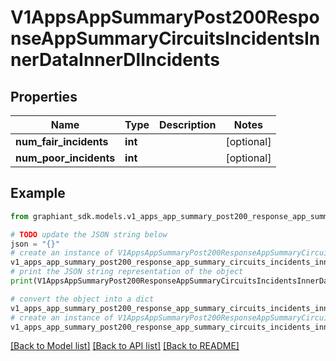 # V1AppsAppSummaryPost200ResponseAppSummaryCircuitsIncidentsInnerDataInnerDlIncidents


## Properties

Name | Type | Description | Notes
------------ | ------------- | ------------- | -------------
**num_fair_incidents** | **int** |  | [optional] 
**num_poor_incidents** | **int** |  | [optional] 

## Example

```python
from graphiant_sdk.models.v1_apps_app_summary_post200_response_app_summary_circuits_incidents_inner_data_inner_dl_incidents import V1AppsAppSummaryPost200ResponseAppSummaryCircuitsIncidentsInnerDataInnerDlIncidents

# TODO update the JSON string below
json = "{}"
# create an instance of V1AppsAppSummaryPost200ResponseAppSummaryCircuitsIncidentsInnerDataInnerDlIncidents from a JSON string
v1_apps_app_summary_post200_response_app_summary_circuits_incidents_inner_data_inner_dl_incidents_instance = V1AppsAppSummaryPost200ResponseAppSummaryCircuitsIncidentsInnerDataInnerDlIncidents.from_json(json)
# print the JSON string representation of the object
print(V1AppsAppSummaryPost200ResponseAppSummaryCircuitsIncidentsInnerDataInnerDlIncidents.to_json())

# convert the object into a dict
v1_apps_app_summary_post200_response_app_summary_circuits_incidents_inner_data_inner_dl_incidents_dict = v1_apps_app_summary_post200_response_app_summary_circuits_incidents_inner_data_inner_dl_incidents_instance.to_dict()
# create an instance of V1AppsAppSummaryPost200ResponseAppSummaryCircuitsIncidentsInnerDataInnerDlIncidents from a dict
v1_apps_app_summary_post200_response_app_summary_circuits_incidents_inner_data_inner_dl_incidents_from_dict = V1AppsAppSummaryPost200ResponseAppSummaryCircuitsIncidentsInnerDataInnerDlIncidents.from_dict(v1_apps_app_summary_post200_response_app_summary_circuits_incidents_inner_data_inner_dl_incidents_dict)
```
[[Back to Model list]](../README.md#documentation-for-models) [[Back to API list]](../README.md#documentation-for-api-endpoints) [[Back to README]](../README.md)


